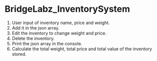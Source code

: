 # BridgeLabz_InventorySystem

1. User input of inventory name, price and weight.
2. Add it in the json array.
3. Edit the inventory to change weight and price.
4. Delete the inventory.
5. Print the json array in the console.
6. Calculate the total weight, total price and total value of the inventory stored.
